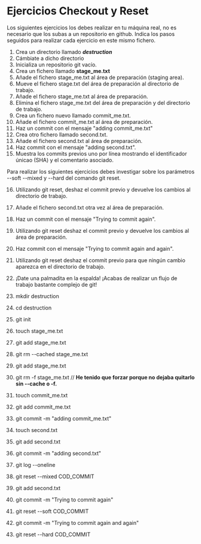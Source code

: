 # Ejercicios Checkout y Reset

Los siguientes ejercicios los debes realizar en tu máquina real, no es necesario que los subas a un repositorio en github. Indica los pasos seguidos para realizar cada ejercicio en este mismo fichero.

1. Crea un directorio llamado _**destruction**_
2. Cámbiate a dicho directorio
3. Inicializa un repositorio git vacío.
4. Crea un fichero llamado **stage_me.txt**
5. Añade el fichero stage_me.txt al área de preparación (staging area).
6. Mueve el fichero stage.txt del área de preparación al directorio de trabajo.
7. Añade el fichero stage_me.txt al área de preparación.
8. Elimina el fichero stage_me.txt del área de preparación y del directorio de trabajo.
9. Crea un fichero nuevo llamado commit_me.txt.
10. Añade el fichero commit_me.txt al área de preparación.
11. Haz un commit con el mensaje "adding commit_me.txt"
12. Crea otro fichero llamado second.txt.
13. Añade el fichero second.txt al área de preparación.
14. Haz commit con el mensaje "adding second.txt".
15. Muestra los commits previos uno por línea mostrando el identificador únicao (SHA) y el comentario asociado.

Para realizar los siguientes ejercicios debes investigar sobre los parámetros --soft --mixed y --hard del comando git reset.

16. Utilizando git reset, deshaz el commit previo y devuelve los cambios al directorio de trabajo.
17. Añade el fichero second.txt otra vez al área de preparación.
18. Haz un commit con el mensaje "Trying to commit again".
19. Utilizando git reset deshaz el commit previo y devuelve los cambios al área de preparación.
20. Haz commit con el mensaje "Trying to commit again and again".
21. Utilizando git reset deshaz el commit previo para que ningún cambio aparezca en el directorio de trabajo.
22. ¡Date una palmadita en la espalda! ¡Acabas de realizar un flujo de trabajo bastante complejo de git!
    
1. mkdir destruction
2. cd destruction
3. git init
4. touch stage_me.txt
5. git add stage_me.txt
6. git rm --cached stage_me.txt
7. git add stage_me.txt
8. git rm -f stage_me.txt  // **He tenido que forzar porque no dejaba quitarlo sin --cache o -f.**
9. touch commit_me.txt
10. git add commit_me.txt
11. git commit -m "adding commit_me.txt"
12. touch second.txt
13. git add second.txt
14. git commit -m "adding second.txt"
15. git log --oneline
16. git reset --mixed COD_COMMIT
17. git add second.txt
18. git commit -m "Trying to commit again"
19. git reset --soft COD_COMMIT
20. git commit -m "Trying to commit again and again"
21. git reset --hard COD_COMMIT
